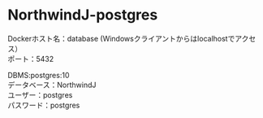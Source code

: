 # NorthwindJ-postgres

Dockerホスト名：database (Windowsクライアントからはlocalhostでアクセス）  
ポート：5432  
  
DBMS:postgres:10  
データベース：NorthwindJ  
ユーザー：postgres  
パスワード：postgres  

